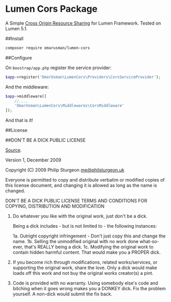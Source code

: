 # Lumen Cors Package

A Simple [Cross Origin Resource Sharing](https://developer.mozilla.org/en-US/docs/Web/HTTP/Access_control_CORS) for Lumen Framework. Tested on Lumen 5.1.

##Install

```bash 
composer require omarusman/lumen-cors
``` 

##Configure

On <code>boostrap/app.php</code> register the service provider:

```php
$app->register('OmarUsman\LumenCors\Providers\CorsServiceProvider');
``` 

And the middleware:

```php
$app->middleware([
	//...,
	'OmarUsman\LumenCors\Middlewares\CorsMiddleware'
]);
```   


And that is it!

##License

##DON'T BE A DICK PUBLIC LICENSE 

[Source](http://www.dbad-license.org/).

Version 1, December 2009

Copyright (C) 2009 Philip Sturgeon me@philsturgeon.uk

Everyone is permitted to copy and distribute verbatim or modified copies of this license document, and changing it is allowed as long as the name is changed.

DON'T BE A DICK PUBLIC LICENSE TERMS AND CONDITIONS FOR COPYING, DISTRIBUTION AND MODIFICATION

 1. Do whatever you like with the original work, just don't be a dick.

	Being a dick includes - but is not limited to - the following instances:
	
	1a. Outright copyright infringement - Don't just copy this and change the name.
	1b. Selling the unmodified original with no work done what-so-ever, that's REALLY being a dick.
	1c. Modifying the original work to contain hidden harmful content. That would make you a PROPER dick.

 2. If you become rich through modifications, related works/services, or
    supporting the original work, share the love. Only a dick would make
    loads off this work and not buy the original works creator(s) a
    pint.

 3. Code is provided with no warranty. Using somebody else's code and
    bitching when it goes wrong makes you a DONKEY dick. Fix the problem
    yourself. A non-dick would submit the fix back.

